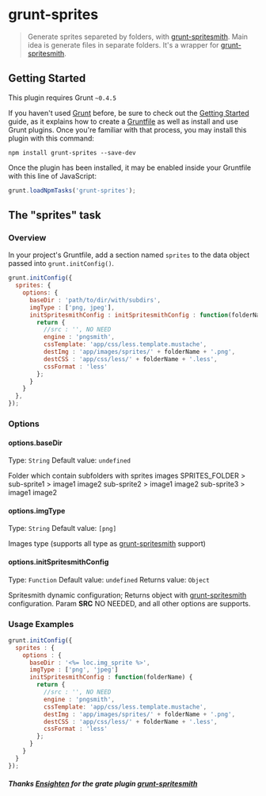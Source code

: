 # grunt-sprites

> Generate sprites separeted by folders, with [grunt-spritesmith](https://github.com/Ensighten/grunt-spritesmith).
Main idea is generate files in separate folders.
It's a wrapper for [grunt-spritesmith](https://github.com/Ensighten/grunt-spritesmith).

## Getting Started
This plugin requires Grunt `~0.4.5`

If you haven't used [Grunt](http://gruntjs.com/) before, be sure to check out the [Getting Started](http://gruntjs.com/getting-started) guide, as it explains how to create a [Gruntfile](http://gruntjs.com/sample-gruntfile) as well as install and use Grunt plugins. Once you're familiar with that process, you may install this plugin with this command:

```shell
npm install grunt-sprites --save-dev
```

Once the plugin has been installed, it may be enabled inside your Gruntfile with this line of JavaScript:

```js
grunt.loadNpmTasks('grunt-sprites');
```

## The "sprites" task

### Overview
In your project's Gruntfile, add a section named `sprites` to the data object passed into `grunt.initConfig()`.

```js
grunt.initConfig({
  sprites: {
    options: {
      baseDir : 'path/to/dir/with/subdirs',
      imgType : ['png, jpeg'],
      initSpritesmithConfig : initSpritesmithConfig : function(folderName) {
        return {
          //src : '', NO NEED
          engine : 'pngsmith',
          cssTemplate: 'app/css/less.template.mustache',
          destImg : 'app/images/sprites/' + folderName + '.png',
          destCSS : 'app/css/less/' + folderName + '.less',
          cssFormat : 'less'
        };
      }
    }
  },
});
```

### Options

#### options.baseDir
Type: `String`
Default value: `undefined`

Folder which contain subfolders with sprites images
SPRITES_FOLDER > 
                sub-sprite1 >
                              image1
                              image2
                sub-sprite2 >
                              image1
                              image2
                sub-sprite3 >
                              image1
                              image2

#### options.imgType
Type: `String`
Default value: `[png]`

Images type (supports all type as [grunt-spritesmith](https://github.com/Ensighten/grunt-spritesmith) support)


#### options.initSpritesmithConfig
Type: `Function`
Default value: `undefined`
Returns value: `Object`

Spritesmith dynamic configuration;
Returns object with [grunt-spritesmith](https://github.com/Ensighten/grunt-spritesmith) configuration.
Param __SRC__ NO NEEDED, and all other options are supports.

### Usage Examples
```js
grunt.initConfig({
  sprites : {
    options : {
      baseDir : '<%= loc.img_sprite %>',
      imgType : ['png', 'jpeg']
      initSpritesmithConfig : function(folderName) {
        return {
          //src : '', NO NEED
          engine : 'pngsmith',
          cssTemplate: 'app/css/less.template.mustache',
          destImg : 'app/images/sprites/' + folderName + '.png',
          destCSS : 'app/css/less/' + folderName + '.less',
          cssFormat : 'less'
        };
      }
    }
  }
});
```

##### Thanks [Ensighten](https://github.com/Ensighten) for the grate plugin [grunt-spritesmith](https://github.com/Ensighten/grunt-spritesmith)
